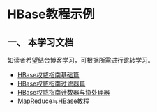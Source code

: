 # HBase教程示例  

## 一、 本学习文档  

如读者希望结合博客学习，可根据所需进行跳转学习。  

* [HBase权威指南基础篇](https://www.yuque.com/guduxiaosheng/bigdata/hbase_basic)  
* [HBase权威指南过滤器篇](https://www.yuque.com/guduxiaosheng/bigdata/filter)  
* [HBase权威指南计数器与协处理器]()
* [MapReduce与HBase教程](https://www.yuque.com/guduxiaosheng/bigdata/mapreducewithhbase)  